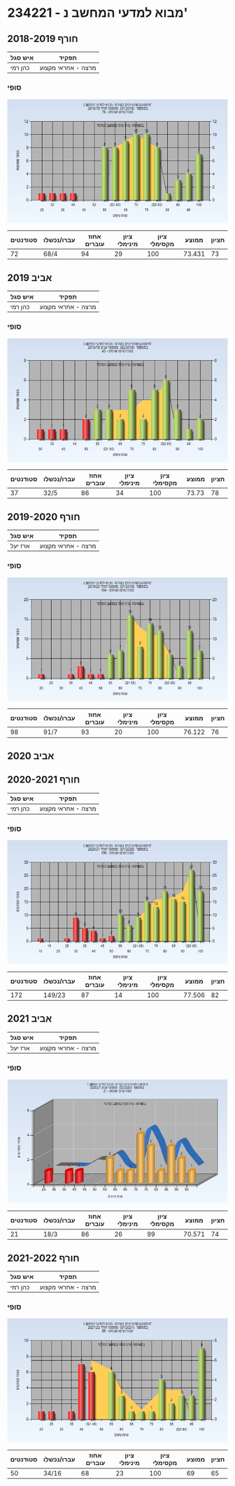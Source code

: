 # 234221 - מבוא למדעי המחשב נ'

## חורף 2018-2019

| איש סגל | תפקיד |
| ---- | ---- |
| כהן רמי | מרצה - אחראי מקצוע |

### סופי

![201801 Finals](201801/Finals.png)

| סטודנטים | עברו/נכשלו | אחוז עוברים | ציון מינימלי | ציון מקסימלי | ממוצע | חציון |
| ---- | ---- | ---- | ---- | ---- | ---- | ---- |
| 72 | 68/4 | 94 | 29 | 100 | 73.431 | 73 |

## אביב 2019

| איש סגל | תפקיד |
| ---- | ---- |
| כהן רמי | מרצה - אחראי מקצוע |

### סופי

![201802 Finals](201802/Finals.png)

| סטודנטים | עברו/נכשלו | אחוז עוברים | ציון מינימלי | ציון מקסימלי | ממוצע | חציון |
| ---- | ---- | ---- | ---- | ---- | ---- | ---- |
| 37 | 32/5 | 86 | 34 | 100 | 73.73 | 78 |

## חורף 2019-2020

| איש סגל | תפקיד |
| ---- | ---- |
| ארז יעל | מרצה - אחראי מקצוע |

### סופי

![201901 Finals](201901/Finals.png)

| סטודנטים | עברו/נכשלו | אחוז עוברים | ציון מינימלי | ציון מקסימלי | ממוצע | חציון |
| ---- | ---- | ---- | ---- | ---- | ---- | ---- |
| 98 | 91/7 | 93 | 20 | 100 | 76.122 | 76 |

## אביב 2020

## חורף 2020-2021

| איש סגל | תפקיד |
| ---- | ---- |
| כהן רמי | מרצה - אחראי מקצוע |

### סופי

![202001 Finals](202001/Finals.png)

| סטודנטים | עברו/נכשלו | אחוז עוברים | ציון מינימלי | ציון מקסימלי | ממוצע | חציון |
| ---- | ---- | ---- | ---- | ---- | ---- | ---- |
| 172 | 149/23 | 87 | 14 | 100 | 77.506 | 82 |

## אביב 2021

| איש סגל | תפקיד |
| ---- | ---- |
| ארז יעל | מרצה - אחראי מקצוע |

### סופי

![202002 Finals](202002/Finals.png)

| סטודנטים | עברו/נכשלו | אחוז עוברים | ציון מינימלי | ציון מקסימלי | ממוצע | חציון |
| ---- | ---- | ---- | ---- | ---- | ---- | ---- |
| 21 | 18/3 | 86 | 26 | 99 | 70.571 | 74 |

## חורף 2021-2022

| איש סגל | תפקיד |
| ---- | ---- |
| כהן רמי | מרצה - אחראי מקצוע |

### סופי

![202101 Finals](202101/Finals.png)

| סטודנטים | עברו/נכשלו | אחוז עוברים | ציון מינימלי | ציון מקסימלי | ממוצע | חציון |
| ---- | ---- | ---- | ---- | ---- | ---- | ---- |
| 50 | 34/16 | 68 | 23 | 100 | 69 | 65 |

